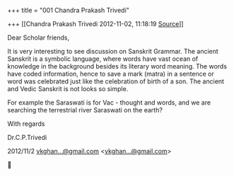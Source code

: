 +++
title = "001 Chandra Prakash Trivedi"

+++
[[Chandra Prakash Trivedi	2012-11-02, 11:18:19 [Source](https://groups.google.com/g/bvparishat/c/ph0EPgl0eI8)]]



Dear Scholar friends,  
  
It is very interesting to see discussion on Sanskrit Grammar. The ancient Sanskrit is a symbolic language, where words have vast ocean of knowledge in the background besides its literary word meaning. The words have coded information, hence to save a mark (matra) in a sentence or word was celebrated just like the celebration of birth of a son. The ancient and Vedic Sanskrit is not looks so simple.  
  
For example the Saraswati is for Vac - thought and words, and we are searching the terrestrial river Saraswati on the earth?  
  
  
  
With regards  
  
Dr.C.P.Trivedi  

  
  

2012/11/2 [vkghan...@gmail.com]() \<[vkghan...@gmail.com]()\>



